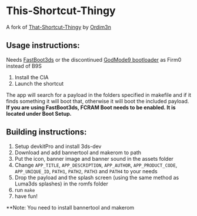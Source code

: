 # This-Shortcut-Thingy

A fork of [That-Shortcut-Thingy](https://github.com/Ordim3n/That-Shortcut-Thingy) by [Ordim3n](https://github.com/Ordim3n)

## Usage instructions:
  Needs [FastBoot3ds](https://github.com/derrekr/fastboot3DS) or the discontinued [GodMode9 bootloader](https://github.com/d0k3/GodMode9/releases/tag/v1.9.2pre1) as Firm0 instead of B9S
  
  1. Install the CIA
  2. Launch the shortcut
 
The app will search for a payload in the folders specified in makefile and if it finds something it will boot that, otherwise it will boot the included payload.
**If you are using FastBoot3ds, FCRAM Boot needs to be enabled. It is located under Boot Setup.**

## Building instructions:
  1. Setup devkitPro and install 3ds-dev
  2. Download and add bannertool and makerom to path
  3. Put the icon, banner image and banner sound in the assets folder
  4. Change `APP_TITLE`, `APP_DESCRIPTION`, `APP_AUTHOR`, `APP_PRODUCT_CODE`, `APP_UNIQUE_ID`, `PATH1`, `PATH2`, `PATH3` and `PATH4` to your needs 
  5. Drop the payload and the splash screen (using the same method as Luma3ds splashes) in the romfs folder
  6. run `make`
  7. have fun!

**Note: You need to install bannertool and makerom
